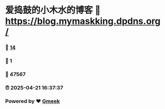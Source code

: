 # 爱捣鼓的小木水的博客 :link: https://blog.mymaskking.dpdns.org/ 
### :page_facing_up: [14](https://blog.mymaskking.dpdns.org//tag.html) 
### :speech_balloon: 1 
### :hibiscus: 47567 
### :alarm_clock: 2025-04-21 16:37:37 
### Powered by :heart: [Gmeek](https://github.com/Meekdai/Gmeek)
